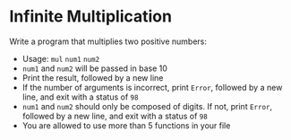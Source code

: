 # Infinite Multiplication

Write a program that multiplies two positive numbers:

* Usage: `mul` `num1` `num2`
* `num1` and `num2` will be passed in base 10
* Print the result, followed by a new line
* If the number of arguments is incorrect, print `Error`, followed by a new line, and exit with a status of `98`
* `num1` and `num2` should only be composed of digits. If not, print `Error`, followed by a new line, and exit with a status of `98`
* You are allowed to use more than 5 functions in your file

